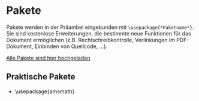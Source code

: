 # Pakete

Pakete werden in der Präambel eingebunden mit `\usepackage{*Paketname*}`. Sie sind kostenlose Erweiterungen, die bestimmte neue Funktionen für das Dokument ermöglichen (z.B. Rechtschreibkontrolle, Verlinkungen im PDF-Dokument, Einbinden von Quellcode, ...).

[Alle Pakete sind hier hochgeladen](https://www.ctan.org/pkg/:A)

## Praktische Pakete

- \usepackage{amsmath}
